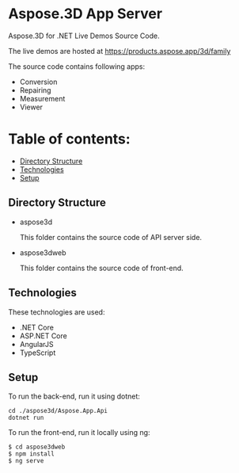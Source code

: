 Aspose.3D App Server
===

Aspose.3D for .NET Live Demos Source Code.

The live demos are hosted at https://products.aspose.app/3d/family


The source code contains following apps:

* Conversion
* Repairing
* Measurement
* Viewer

Table of contents:
====
  - [Directory Structure](#directory-structure)
  - [Technologies](#technologies)
  - [Setup](#setup)


## Directory Structure


* aspose3d

    This folder contains the source code of API server side.

* aspose3dweb

   This folder contains the source code of front-end.

## Technologies

These technologies are used:

* .NET Core
* ASP.NET Core
* AngularJS
* TypeScript


## Setup

To run the back-end, run it using dotnet:

```
cd ./aspose3d/Aspose.App.Api
dotnet run
```


To run the front-end, run it locally using ng:

```
$ cd aspose3dweb
$ npm install
$ ng serve
```

